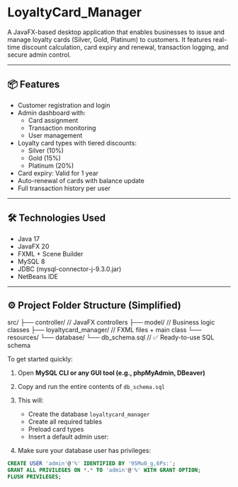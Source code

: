 # LoyaltyCard_Manager

A JavaFX-based desktop application that enables businesses to issue and manage loyalty cards (Silver, Gold, Platinum) to customers. It features real-time discount calculation, card expiry and renewal, transaction logging, and secure admin control.

---

## 📦 Features

- Customer registration and login
- Admin dashboard with:
  - Card assignment
  - Transaction monitoring
  - User management
- Loyalty card types with tiered discounts:
  - Silver (10%)
  - Gold (15%)
  - Platinum (20%)
- Card expiry: Valid for 1 year
- Auto-renewal of cards with balance update
- Full transaction history per user

---

## 🛠️ Technologies Used

- Java 17
- JavaFX 20
- FXML + Scene Builder
- MySQL 8
- JDBC (mysql-connector-j-9.3.0.jar)
- NetBeans IDE

---

## ⚙️ Project Folder Structure (Simplified)
src/
├── controller/ // JavaFX controllers
├── model/ // Business logic classes
├── loyaltycard_manager/ // FXML files + main class
└── resources/
└── database/
└── db_schema.sql // ✅ Ready-to-use SQL schema


To get started quickly:

1. Open **MySQL CLI or any GUI tool (e.g., phpMyAdmin, DBeaver)**  
2. Copy and run the entire contents of `db_schema.sql`  
3. This will:
   - Create the database `loyaltycard_manager`
   - Create all required tables
   - Preload card types
   - Insert a default admin user:  


4. Make sure your database user has privileges:

```sql
CREATE USER 'admin'@'%' IDENTIFIED BY '95Mu0_g,6Ps:';
GRANT ALL PRIVILEGES ON *.* TO 'admin'@'%' WITH GRANT OPTION;
FLUSH PRIVILEGES;
